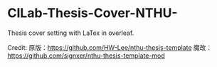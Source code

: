 # CILab-Thesis-Cover-NTHU-
Thesis cover setting with LaTex in overleaf.

Credit: 
原版：https://github.com/HW-Lee/nthu-thesis-template
魔改：https://github.com/signxer/nthu-thesis-template-mod

